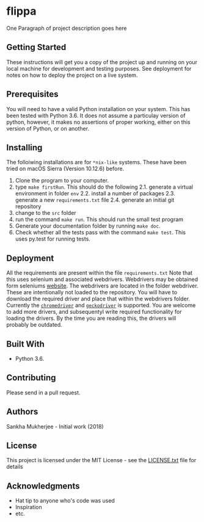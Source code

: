 # flippa

One Paragraph of project description goes here

## Getting Started

These instructions will get you a copy of the project up and running on your local machine for development and testing purposes. See deployment for notes on how to deploy the project on a live system.

## Prerequisites

You will need to have a valid Python installation on your system. This has been tested with Python 3.6. It does not assume a particulay version of python, however, it makes no assertions of proper working, either on this version of Python, or on another. 

## Installing

The folloiwing installations are for `*nix-like` systems. These have been tried on macOS Sierra (Version 10.12.6) before. 

1. Clone the program to your computer. 
2. type `make firstRun`. This should do the following
    2.1. generate a virtual environment in folder `env`
    2.2. install a number of packages
    2.3. generate a new `requirements.txt` file
    2.4. generate an initial git repository
3. change to the `src` folder
4. run the command `make run`. This should run the small test program
5. Generate your documentation folder by running `make doc`. 
6. Check whether all the tests pass with the command `make test`. This uses py.test for running tests. 

## Deployment

All the requirements are present within the file `requirements.txt` Note that this uses selenium and associated webdrivers. Webdrivers may be obtained form seleniums [website](https://www.seleniumhq.org/download/). The webdrivers are located in the folder webdriver. These are intentionally not loaded to the repository. You will have to download the required driver and place that within the webdrivers folder. Currently the [`chromedriver`](https://chromedriver.storage.googleapis.com/index.html?path=2.40/) and [`geckodriver`](https://github.com/mozilla/geckodriver/releases/download/v0.21.0/geckodriver-v0.21.0-arm7hf.tar.gz) is supported. You are welcome to add more drivers, and subsequentyl write required functionality for loading the drivers. By the time you are reading this, the drivers will probably be outdated. 

## Built With

 - Python 3.6. 

## Contributing

Please send in a pull request.

## Authors

Sankha Mukherjee - Initial work (2018)

## License

This project is licensed under the MIT License - see the [LICENSE.txt](https://github.com/sankhaMukherjee/flippa/blob/master/LICENCE.txt) file for details

## Acknowledgments

 - Hat tip to anyone who's code was used
 - Inspiration
 - etc.
 